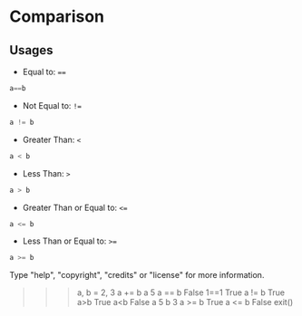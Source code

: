 # Comparison

## Usages

- Equal to: `==`

```python 
a==b
```

- Not Equal to: `!=`

```python 
a != b
```

- Greater Than: `<`

```python 
a < b
```

- Less Than: `>`

```python 
a > b
```

- Greater Than or Equal to: `<=`

```python 
a <= b
```

- Less Than or Equal to: `>=`

```python 
a >= b
```

Type "help", "copyright", "credits" or "license" for more information.
>>> a, b = 2, 3
>>> a += b
>>> a
5
>>> a == b
False
>>> 1==1
True
>>> a != b
True
>>> a>b
True
>>> a<b
False
>>> a
5
>>> b
3
>>> a >= b
True
>>> a <= b
False
>>> exit()